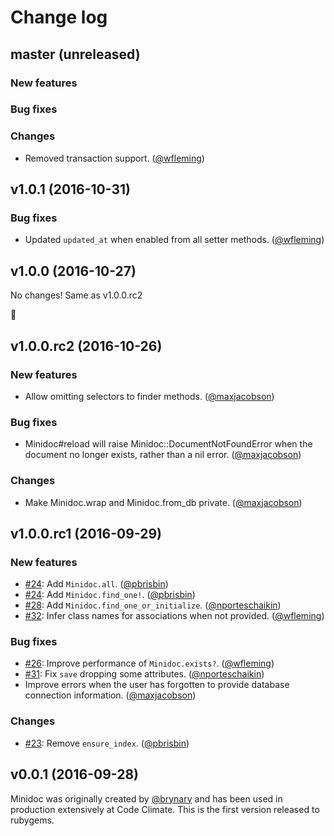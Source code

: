 # Change log

## master (unreleased)

### New features

### Bug fixes

### Changes

* Removed transaction support. ([@wfleming][])

## v1.0.1 (2016-10-31)

### Bug fixes

* Updated `updated_at` when enabled from all setter methods. ([@wfleming][])

## v1.0.0 (2016-10-27)

No changes! Same as v1.0.0.rc2

:tada:

## v1.0.0.rc2 (2016-10-26)

### New features

* Allow omitting selectors to finder methods. ([@maxjacobson][])

### Bug fixes

* Minidoc#reload will raise Minidoc::DocumentNotFoundError when the document no longer exists, rather than a nil error. ([@maxjacobson][])

### Changes

* Make Minidoc.wrap and Minidoc.from_db private. ([@maxjacobson][])

## v1.0.0.rc1 (2016-09-29)

### New features

* [#24](https://github.com/codeclimate/minidoc/pull/24): Add `Minidoc.all`. ([@pbrisbin][])
* [#24](https://github.com/codeclimate/minidoc/pull/24): Add `Minidoc.find_one!`. ([@pbrisbin][])
* [#28](https://github.com/codeclimate/minidoc/pull/28): Add `Minidoc.find_one_or_initialize`. ([@nporteschaikin][])
* [#32](https://github.com/codeclimate/minidoc/pull/32): Infer class names for associations when not provided. ([@wfleming][])

### Bug fixes

* [#26](https://github.com/codeclimate/minidoc/pull/26): Improve performance of `Minidoc.exists?`. ([@wfleming][])
* [#31](https://github.com/codeclimate/minidoc/pull/31): Fix `save` dropping some attributes. ([@nporteschaikin][])
* Improve errors when the user has forgotten to provide database connection information. ([@maxjacobson][])

### Changes

* [#23](https://github.com/codeclimate/minidoc/pull/23): Remove `ensure_index`. ([@pbrisbin][])

## v0.0.1 (2016-09-28)

Minidoc was originally created by [@brynary][] and has been used in production extensively at Code Climate.
This is the first version released to rubygems.

[@brynary]: https://github.com/brynary
[@maxjacobson]: https://github.com/maxjacobson
[@nporteschaikin]: https://github.com/nporteschaikin
[@pbrisbin]: https://github.com/pbrisbin
[@wfleming]: https://github.com/wfleming
